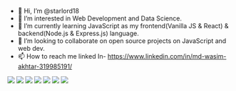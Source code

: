 - 👋 Hi, I’m @starlord18
- 👀 I’m interested in Web Development and Data Science.
- 🌱 I’m currently learning JavaScript as my frontend(Vanilla JS & React) & backend(Node.js & Express.js) language.
- 💞️ I’m looking to collaborate on open source projects on JavaScript and web dev.
- 📫 How to reach me linked In- https://www.linkedin.com/in/md-wasim-akhtar-319985191/

<style>
badge:hover{
  transform:translate3d(0px, -2px, 0px);

</style>
<span>
<img class="badge" src="https://img.shields.io/badge/dev.to-0A0A0A?style=for-the-badge&logo=devdotto&logoColor=white">
<img class="badge" src="https://img.shields.io/badge/HTML5-E34F26?style=for-the-badge&logo=html5&logoColor=white">
<img class="badge" src="https://img.shields.io/badge/CSS3-1572B6?style=for-the-badge&logo=css3&logoColor=white">
<img class="badge" src="https://img.shields.io/badge/JavaScript-323330?style=for-the-badge&logo=javascript&logoColor=F7DF1E">
<img class="badge" src="https://img.shields.io/badge/GIT-E44C30?style=for-the-badge&logo=git&logoColor=white">
<img class="badge" src="https://img.shields.io/badge/C%2B%2B-00599C?style=for-the-badge&logo=c%2B%2B&logoColor=white">
<img class="badge" src="https://img.shields.io/badge/Python-FFD43B?style=for-the-badge&logo=python&logoColor=blue">
</span>

<!---
starlord18/starlord18 is a ✨ special ✨ repository because its `README.md` (this file) appears on your GitHub profile.
You can click the Preview link to take a look at your changes.
--->
